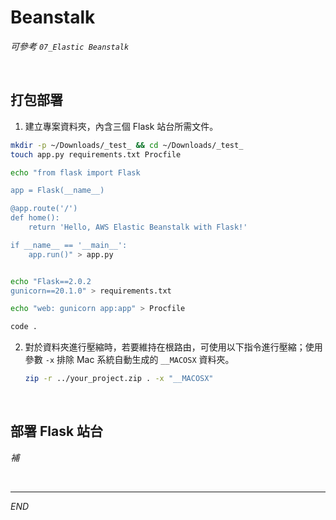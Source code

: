 # Beanstalk

_可參考 `07_Elastic Beanstalk`_

<br>

## 打包部署

1. 建立專案資料夾，內含三個 Flask 站台所需文件。

```bash
mkdir -p ~/Downloads/_test_ && cd ~/Downloads/_test_
touch app.py requirements.txt Procfile

echo "from flask import Flask

app = Flask(__name__)

@app.route('/')
def home():
    return 'Hello, AWS Elastic Beanstalk with Flask!'

if __name__ == '__main__':
    app.run()" > app.py


echo "Flask==2.0.2
gunicorn==20.1.0" > requirements.txt

echo "web: gunicorn app:app" > Procfile

code .
```

2. 對於資料夾進行壓縮時，若要維持在根路由，可使用以下指令進行壓縮；使用參數 `-x` 排除 Mac 系統自動生成的 `__MACOSX` 資料夾。

    ```bash
    zip -r ../your_project.zip . -x "__MACOSX"
    ```

<br>

## 部署 Flask 站台

_補_


<br>

___

_END_

